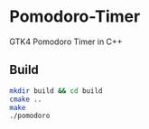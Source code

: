 # Pomodoro-Timer
GTK4 Pomodoro Timer in C++

## Build

```bash
mkdir build && cd build
cmake ..
make
./pomodoro
```
